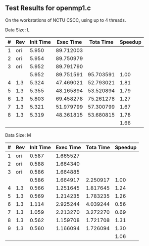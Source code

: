 ## Test Results for openmp1.c ##

On the workstations of NCTU CSCC, using up to 4 threads.

Data Size: L

| # | Rev | Init Time | Exec Time | Tota Time | Speedup |
|---|-----|-----------|-----------|-----------|---------|
| 1 | ori | 5.950     | 89.712003 |           |         |
| 2 | ori | 5.954     | 89.750979 |           |         |
| 3 | ori | 5.952     | 89.791790 |           |         |
|   |     | 5.952     | 89.751591 | 95.703591 | 1.00    |
| 4 | 1.3 | 5.324     | 47.469021 | 52.793021 | 1.81    |
| 5 | 1.3 | 5.355     | 48.165894 | 53.520894 | 1.79    |
| 6 | 1.3 | 5.803     | 69.458278 | 75.261278 | 1.27    |
| 7 | 1.3 | 5.321     | 51.979799 | 57.300799 | 1.67    |
| 8 | 1.3 | 5.319     | 48.361815 | 53.680815 | 1.78    |
|   |     |           |           |           | 1.66    |

Data Size: M

| # | Rev | Init Time | Exec Time | Tota Time | Speedup |
|---|-----|-----------|-----------|-----------|---------|
| 1 | ori | 0.587     | 1.665527  |           |         |
| 2 | ori | 0.588     | 1.664340  |           |         |
| 3 | ori | 0.586     | 1.664885  |           |         |
|   |     | 0.586     | 1.664917  | 2.250917  | 1.00    |
| 4 | 1.3 | 0.566     | 1.251645  | 1.817645  | 1.24    |
| 5 | 1.3 | 0.569     | 1.214235  | 1.783235  | 1.26    |
| 6 | 1.3 | 1.114     | 2.925244  | 4.039244  | 0.56    |
| 7 | 1.3 | 1.059     | 2.213270  | 3.272270  | 0.69    |
| 8 | 1.3 | 0.562     | 1.159708  | 1.721708  | 1.31    |
| 9 | 1.3 | 0.560     | 1.166094  | 1.726094  | 1.30    |
|   |     |           |           |           | 1.06    |
